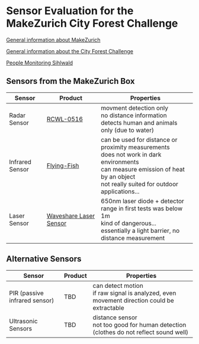 # Sensor Evaluation for the MakeZurich City Forest Challenge

[General information about MakeZurich](https://makezurich.ch/)

[General information about the City Forest Challenge](https://makezurich.ch/box/2/)

[People Monitoring Sihlwald](http://www.geo.uzh.ch/dam/jcr:42e776a7-9d10-4172-9661-c4febc30ae7d/2013_masterarbeit_martinbaumgartner_red.pdf)


## Sensors from the MakeZurich Box

Sensor | Product | Properties
--- | --- | ---
Radar Sensor | [RCWL-0516](Radar_RCWL-0516/README.md) | movment detection only <br> no distance information <br> detects human and animals only (due to water)  
Infrared Sensor | [Flying-Fish](IR_Flying-Fish/REAMDE.md) | can be used for distance or proximity measurements <br> does not work in dark environments <br> can measure emission of heat by an object <br> not really suited for outdoor applications...
Laser Sensor | [Waveshare Laser Sensor](Laser_Waveshare/REAMDE.md) | 650nm laser diode + detector <br> range in first tests was below 1m <br> kind of dangerous... <br> essentially a light barrier, no distance measurement

## Alternative Sensors

Sensor | Product | Properties
--- | --- | ---
PIR (passive infrared sensor) | TBD | can detect motion <br> if raw signal is analyzed, even movement direction could be extractable
Ultrasonic Sensors | TBD | distance sensor <br> not too good for human detection (clothes do not reflect sound well)



